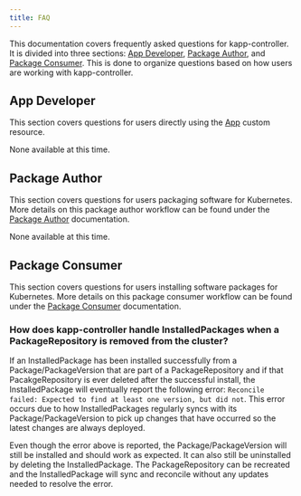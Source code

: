 ```yaml
---
title: FAQ
---
```


This documentation covers frequently asked questions for kapp-controller. It is divided into three sections: 
[App Developer](#app-developer), [Package Author](#package-author), and [Package Consumer](#package-consumer). 
This is done to organize questions based on how users are working with kapp-controller.

## App Developer

This section covers questions for users directly using the [App](app-spec.md) custom resource.

None available at this time.

## Package Author

This section covers questions for users packaging software for Kubernetes. More details on this package author workflow 
can be found under the [Package Author](package-authoring.md) documentation.

None available at this time.

## Package Consumer

This section covers questions for users installing software packages for Kubernetes. More details on this package consumer 
workflow can be found under the [Package Consumer](package-consumption.md) documentation.

### How does kapp-controller handle InstalledPackages when a PackageRepository is removed from the cluster?

If an InstalledPackage has been installed successfully from a Package/PackageVersion that are part of a PackageRepository and if 
that PacakgeRepository is ever deleted after the successful install, the InstalledPackage will eventually report the following error: 
`Reconcile failed: Expected to find at least one version, but did not`. This error occurs due to how InstalledPackages regularly 
syncs with its Package/PackageVersion to pick up changes that have occurred so the latest changes are always deployed.

Even though the error above is reported, the Package/PackageVersion will still be installed and should work as expected. It can also 
still be uninstalled by deleting the InstalledPackage. The PackageRepository can be recreated and the InstalledPackage will sync and 
reconcile without any updates needed to resolve the error.

